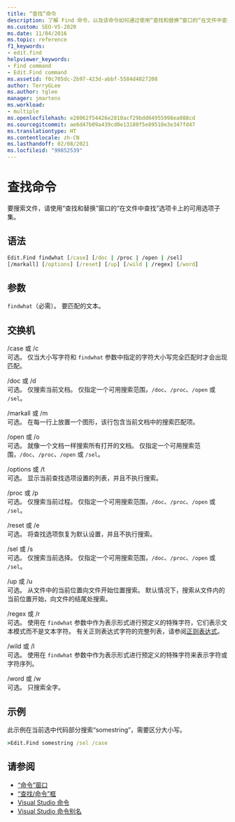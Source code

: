 ```yaml
---
title: “查找”命令
description: 了解 Find 命令，以及该命令如何通过使用“查找和替换”窗口的“在文件中查找”选项卡上提供的某些选项来搜索文件。
ms.custom: SEO-VS-2020
ms.date: 11/04/2016
ms.topic: reference
f1_keywords:
- edit.find
helpviewer_keywords:
- Find command
- Edit.Find command
ms.assetid: f0c705dc-2b97-423d-abbf-5584d4827208
author: TerryGLee
ms.author: tglee
manager: jmartens
ms.workload:
- multiple
ms.openlocfilehash: e28062f54426e2810acf29bdd64955998ea088cd
ms.sourcegitcommit: ae6d47b09a439cd0e13180f5e89510e3e347fd47
ms.translationtype: HT
ms.contentlocale: zh-CN
ms.lasthandoff: 02/08/2021
ms.locfileid: "99852539"
---
```

# <a name="find-command"></a>查找命令
要搜索文件，请使用“查找和替换”窗口的“在文件中查找”选项卡上的可用选项子集。

## <a name="syntax"></a>语法

```cmd
Edit.Find findwhat [/case] [/doc | /proc | /open | /sel]
[/markall] [/options] [/reset] [/up] [/wild | /regex] [/word]
```

## <a name="arguments"></a>参数
`findwhat`（必需）。 要匹配的文本。

## <a name="switches"></a>交换机
/case 或 /c\
可选。 仅当大小写字符和 `findwhat` 参数中指定的字符大小写完全匹配时才会出现匹配。

/doc 或 /d\
可选。 仅搜索当前文档。 仅指定一个可用搜索范围，`/doc`、`/proc`、`/open` 或 `/sel`。

/markall 或 /m\
可选。 在每一行上放置一个图形，该行包含当前文档中的搜索匹配项。

/open 或 /o\
可选。 就像一个文档一样搜索所有打开的文档。 仅指定一个可用搜索范围，`/doc`、`/proc`、`/open` 或 `/sel`。

/options 或 /t\
可选。 显示当前查找选项设置的列表，并且不执行搜索。

/proc 或 /p\
可选。 仅搜索当前过程。 仅指定一个可用搜索范围，`/doc`、`/proc`、`/open` 或 `/sel`。

/reset 或 /e\
可选。 将查找选项恢复为默认设置，并且不执行搜索。

/sel 或 /s\
可选。 仅搜索当前选择。 仅指定一个可用搜索范围，`/doc`、`/proc`、`/open` 或 `/sel`。

/up 或 /u\
可选。 从文件中的当前位置向文件开始位置搜索。 默认情况下，搜索从文件内的当前位置开始，向文件的结尾处搜索。

/regex 或 /r\
可选。 使用在 `findwhat` 参数中作为表示形式进行预定义的特殊字符，它们表示文本模式而不是文本字符。 有关正则表达式字符的完整列表，请参阅[正则表达式](../../ide/using-regular-expressions-in-visual-studio.md)。

/wild 或 /l\
可选。 使用在 `findwhat` 参数中作为表示形式进行预定义的特殊字符来表示字符或字符序列。

/word 或 /w\
可选。 只搜索全字。

## <a name="example"></a>示例
此示例在当前选中代码部分搜索“somestring”，需要区分大小写。

```cmd
>Edit.Find somestring /sel /case
```

## <a name="see-also"></a>请参阅

- [“命令”窗口](../../ide/reference/command-window.md)
- [“查找/命令”框](../../ide/find-command-box.md)
- [Visual Studio 命令](../../ide/reference/visual-studio-commands.md)
- [Visual Studio 命令别名](../../ide/reference/visual-studio-command-aliases.md)
